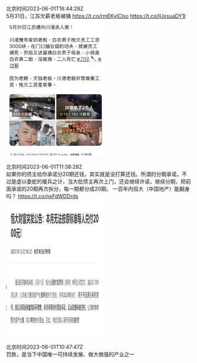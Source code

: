 北京时间2023-06-01T16:44:28Z<br>5月31日，江苏欠薪老板被捅 https://t.co/rmEKyIClso https://t.co/lUxsuaDY1I<br><img src='/temp/image/2023/t-Month-6/1664191170627637253_0.jpg' width='270' height='370'><br><br>北京时间2023-06-01T11:38:28Z<br>如果你的债主给你承诺分20期还钱，其实就是没打算还钱。所谓的分期承诺，不过是虚以委蛇的缓兵之计，当大批债主再次上门，还会继续许诺，继续分期，把前面承诺的20期再次拆分，每一期都分成20期。
一百年内恒大（中国地产）能翻身吗？ https://t.co/nxFdWDDrds<br><img src='/temp/image/2023/t-Month-6/1664114163160088578_0.jpg' width='270' height='370'><br><br>北京时间2023-06-01T10:47:47Z<br>罚款，是当下中国唯一可持续发展、做大做强的产业之一<br><br><br>